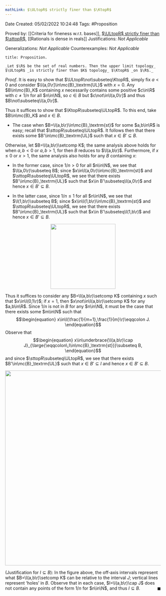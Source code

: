 ```yaml
---
mathLink: $\ULtopR$ strictly finer than $\KtopR$
---
```


<div class="topSpace"></div>

Date Created: 05/02/2022 10:24:48
Tags: #Proposition

Proved by: [[Criteria for fineness w.r.t. bases]], [$\ULtopR$ strictly finer than $\sttopR$](Upper-limit%20topology%20strictly%20finer%20than%20standard%20topology%20on%20R.md), [[Rationals is dense in reals]]
Justifications: _Not Applicable_

Generalizations: _Not Applicable_
Counterexamples: _Not Applicable_

``` ad-Proposition
title: Proposition.

_Let $\R$ be the set of real numbers. Then the upper limit topology_ $\ULtopR$ _is strictly finer than $K$ topology_ $\KtopR$ _on $\R$._

```

_Proof_. It is easy to show that $\ULtopR\not\subseteq\KtopR$, simply fix $a<0$ and consider $\l(a,0\r]\in\mc{B}_\textrm{UL}$ with $x=0$. Any $B\in\mc{B}_K$ containing $x$ necessarily contains some positive $c\in\R$ with $c\neq1/n$ for all $n\in\N$, so $c\in B$ but $c\not\in\l(a,0\r]$ and thus $B\not\subseteq\l(a,0\r]$.

Thus it suffices to show that $\KtopR\subseteq\ULtopR$. To this end, take $B\in\mc{B}_K$ and $x\in B$.
* The case when $B=\l(a,b\r)\in\mc{B}_\textrm{st}$ for some $a,b\in\R$ is easy; recall that $\sttopR\subseteq\ULtopR$. It follows then that there exists some $B'\in\mc{B}_\textrm{UL}$ such that $x\in B'\subseteq B$.

Otherwise, let $B=\l(a,b\r)\setcomp K$; the same analysis above holds for when $a,b<0$ or $a,b>1$, for then $B$ reduces to $\l(a,b\r)$. Furthermore, if $x\leq0$ or $x>1$, the same analysis also holds for any $B$ containing $x$:
* In the former case, since $1/n>0$ for all $n\in\N$, we see that $\l(a,0\r)\subseteq B$; since $x\in\l(a,0\r)\in\mc{B}_\textrm{st}$ and $\sttopR\subseteq\ULtopR$, we see that there exists $B'\in\mc{B}_\textrm{UL}$ such that $x\in B'\subseteq\l(a,0\r)$ and hence $x\in B'\subseteq B$.

* In the latter case, since $1/n\leq1$ for all $n\in\N$, we see that $\l(1,b\r)\subseteq B$; since $x\in\l(1,b\r)\in\mc{B}_\textrm{st}$ and $\sttopR\subseteq\ULtopR$, we see that there exists $B'\in\mc{B}_\textrm{UL}$ such that $x\in B'\subseteq\l(1,b\r)$ and hence $x\in B'\subseteq B$.

<center><img src="app://local/home/zhao/Dropbox/MathWiki/Images/2022-02-09_190923/image.svg", width=210></center>

Thus it suffices to consider any $B=\l(a,b\r)\setcomp K$ containing $x$ such that $x\in\l(0,1\r)$; if $x=1$, then $x\not\in\l(a,b\r)\setcomp K$ for any $a,b\in\R$. Since $1/n$ is not in $B$ for any $n\in\N$, it must be the case that there exists some $m\in\N$ such that
$$\begin{equation}
    x\in\l(\frac{1}{m+1},\frac{1}{m}\r)\eqqcolon J.
\end{equation}$$
Observe that
$$\begin{equation}
    x\in\underbrace{\l(a,b\r)\cap J}_{\large{\eqqcolon\,I\in\mc{B}_\textrm{st}}}\subseteq B,
\end{equation}$$
and since $\sttopR\subseteq\ULtopR$, we see that there exists $B'\in\mc{B}_\textrm{UL}$ such that $x\in B'\subseteq I$ and hence $x\in B'\subseteq B$.

<center><img src="app://local/home/zhao/Dropbox/MathWiki/Images/2022-02-09_182331/image.svg", width=630></center>

(Justification for $I\subseteq B$): In the figure above, the off-axis intervals represent what $B=\l(a,b\r)\setcomp K$ can be relative to the interval $J$; vertical lines represent $\textrm{`}$holes$\textrm{'}$ in $B$. Observe that in each case, $I=\l(a,b\r)\cap J$ does not contain any points of the form $1/n$ for $n\in\N$, and thus $I\subseteq B$.<span style="float:right;">$\blacksquare$</span>
